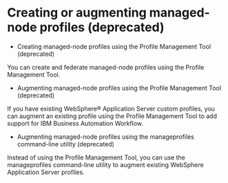 # Creating or augmenting managed-node profiles (deprecated)

- Creating managed-node profiles using the Profile Management Tool (deprecated)

You can create and federate managed-node profiles using the Profile Management Tool.
- Augmenting managed-node profiles using the Profile Management Tool (deprecated)

If you have existing WebSphere® Application Server  custom profiles, you can augment an existing profile using the Profile Management Tool to add support for IBM Business Automation Workflow.
- Augmenting managed-node profiles using the manageprofiles command-line utility (deprecated)

Instead of using the Profile Management Tool, you can use the manageprofiles command-line utility to augment existing WebSphere Application Server profiles.